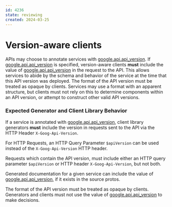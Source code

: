 ```yaml
---
id: 4236
state: reviewing
created: 2024-03-25
---
```


# Version-aware clients

APIs may choose to annotate services with [google.api.api_version]. If 
[google.api.api_version] is specified, version-aware clients **must** include
the value of [google.api.api_version] in the request to the API. This allows
services to abide by the schema and behavior of the service at the time that
this API version was deployed. The format of the API version must be treated
as opaque by clients. Services may use a format with an apparent structure,
but clients must not rely on this to determine components within an API version,
or attempt to construct other valid API versions.

### Expected Generator and Client Library Behavior

If a service is annotated with [google.api.api_version], client library
generators **must** include the version in requests sent to the API via
the HTTP Header `X-Goog-Api-Version`.

For HTTP Requests, an HTTP Query Parameter `$apiVersion` can be used
instead of the `X-Goog-Api-Version` HTTP header.

Requests which contain the API version, must include either an HTTP query
parameter `$apiVersion` or HTTP header `X-Goog-Api-Version`, but not both.

Generated documentation for a given service can include the value of
[google.api.api_version], if it exists in the source protos.

The format of the API version must be treated as opaque by clients. Generators
and clients must not use the value of [google.api.api_version] to make decisions.

[google.api.api_version]: https://github.com/googleapis/googleapis/blob/master/google/api/client.proto
